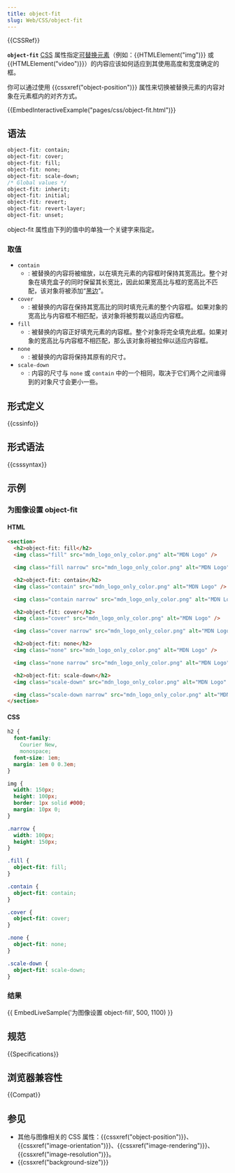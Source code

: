 ```yaml
---
title: object-fit
slug: Web/CSS/object-fit
---
```


{{CSSRef}}

**`object-fit`** [CSS](/zh-CN/docs/Web/CSS) 属性指定[可替换元素](/zh-CN/docs/Web/CSS/Replaced_element)（例如：{{HTMLElement("img")}} 或 {{HTMLElement("video")}}）的内容应该如何适应到其使用高度和宽度确定的框。

你可以通过使用 {{cssxref("object-position")}} 属性来切换被替换元素的内容对象在元素框内的对齐方式。

{{EmbedInteractiveExample("pages/css/object-fit.html")}}

## 语法

```css
object-fit: contain;
object-fit: cover;
object-fit: fill;
object-fit: none;
object-fit: scale-down;
/* Global values */
object-fit: inherit;
object-fit: initial;
object-fit: revert;
object-fit: revert-layer;
object-fit: unset;
```

object-fit 属性由下列的值中的单独一个关键字来指定。

### 取值

- `contain`
  - : 被替换的内容将被缩放，以在填充元素的内容框时保持其宽高比。整个对象在填充盒子的同时保留其长宽比，因此如果宽高比与框的宽高比不匹配，该对象将被添加“[黑边](https://zh.wikipedia.org/wiki/%E9%BB%91%E9%82%8A)”。
- `cover`
  - : 被替换的内容在保持其宽高比的同时填充元素的整个内容框。如果对象的宽高比与内容框不相匹配，该对象将被剪裁以适应内容框。
- `fill`
  - : 被替换的内容正好填充元素的内容框。整个对象将完全填充此框。如果对象的宽高比与内容框不相匹配，那么该对象将被拉伸以适应内容框。
- `none`
  - : 被替换的内容将保持其原有的尺寸。
- `scale-down`
  - : 内容的尺寸与 `none` 或 `contain` 中的一个相同，取决于它们两个之间谁得到的对象尺寸会更小一些。

## 形式定义

{{cssinfo}}

## 形式语法

{{csssyntax}}

## 示例

### 为图像设置 object-fit

#### HTML

```html
<section>
  <h2>object-fit: fill</h2>
  <img class="fill" src="mdn_logo_only_color.png" alt="MDN Logo" />

  <img class="fill narrow" src="mdn_logo_only_color.png" alt="MDN Logo" />

  <h2>object-fit: contain</h2>
  <img class="contain" src="mdn_logo_only_color.png" alt="MDN Logo" />

  <img class="contain narrow" src="mdn_logo_only_color.png" alt="MDN Logo" />

  <h2>object-fit: cover</h2>
  <img class="cover" src="mdn_logo_only_color.png" alt="MDN Logo" />

  <img class="cover narrow" src="mdn_logo_only_color.png" alt="MDN Logo" />

  <h2>object-fit: none</h2>
  <img class="none" src="mdn_logo_only_color.png" alt="MDN Logo" />

  <img class="none narrow" src="mdn_logo_only_color.png" alt="MDN Logo" />

  <h2>object-fit: scale-down</h2>
  <img class="scale-down" src="mdn_logo_only_color.png" alt="MDN Logo" />

  <img class="scale-down narrow" src="mdn_logo_only_color.png" alt="MDN Logo" />
</section>
```

#### CSS

```css
h2 {
  font-family:
    Courier New,
    monospace;
  font-size: 1em;
  margin: 1em 0 0.3em;
}

img {
  width: 150px;
  height: 100px;
  border: 1px solid #000;
  margin: 10px 0;
}

.narrow {
  width: 100px;
  height: 150px;
}

.fill {
  object-fit: fill;
}

.contain {
  object-fit: contain;
}

.cover {
  object-fit: cover;
}

.none {
  object-fit: none;
}

.scale-down {
  object-fit: scale-down;
}
```

### 结果

{{ EmbedLiveSample('为图像设置 object-fill', 500, 1100) }}

## 规范

{{Specifications}}

## 浏览器兼容性

{{Compat}}

## 参见

- 其他与图像相关的 CSS 属性：{{cssxref("object-position")}}、{{cssxref("image-orientation")}}、{{cssxref("image-rendering")}}、{{cssxref("image-resolution")}}。
- {{cssxref("background-size")}}
